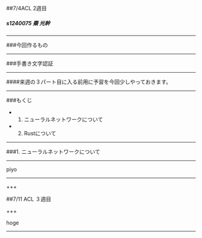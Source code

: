 ##7/4ACL 2週目
 

##### s1240075 棗 光幹

---

###今回作るもの

---

###手書き文字認証

---

####来週の３パート目に入る前用に予習を今回少しやっておきます。

---

###もくじ
 - 1. ニューラルネットワークについて
 - 2. Rustについて

---

###1. ニューラルネットワークについて

---

piyo

---

+++

##7/11 ACL ３週目

+++

hoge

---
